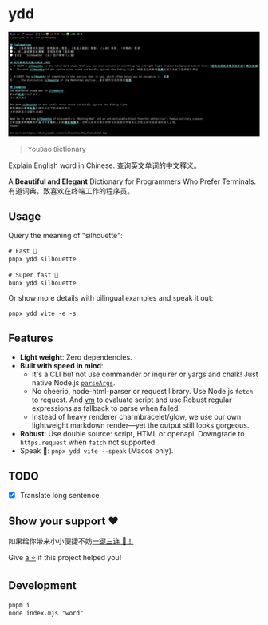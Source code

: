 # ydd

![ydd-snapshot](assets/ydd-snapshot.png)

> `Y`ou`D`ao `D`ictionary

Explain English word in Chinese. 查询英文单词的中文释义。

A **Beautiful and Elegant** Dictionary for Programmers Who Prefer Terminals. 有道词典，致喜欢在终端工作的程序员。

## Usage

Query the meaning of "silhouette":

```shell
# Fast 🚀
pnpx ydd silhouette

# Super fast 🚀
bunx ydd silhouette
```

Or show more details with bilingual `e`xamples and `s`peak it out:

```shell
pnpx ydd vite -e -s
```

## Features

- **Light weight**: Zero dependencies.
- **Built with speed in mind**:
  - It's a CLI but not use commander or inquirer or yargs and chalk! Just native Node.js [`parseArgs`](https://nodejs.org/docs/latest/api/util.html#utilparseargsconfig).
  - No cheerio, node-html-parser or request library. Use Node.js `fetch` to request. And [vm](https://nodejs.org/docs/latest/api/vm.html) to evaluate script and use Robust regular expressions as fallback to parse when failed.
  - Instead of heavy renderer charmbracelet/glow, we use our own lightweight markdown render—yet the output still looks gorgeous.
- **Robust**: Use double source: script, HTML or openapi. Downgrade to `https.request` when `fetch` not supported.
- Speak 👄: `pnpx ydd vite --speak` (Macos only).

## TODO

- [x] Translate long sentence.

## Show your support ❤️

如果给你带来小小便捷不妨[一键三连 🍻！](https://github.com/legend80s/dict)

Give [a ⭐️](https://github.com/legend80s/dict) if this project helped you!

## Development

```shell
pnpm i
node index.mjs "word"
```
